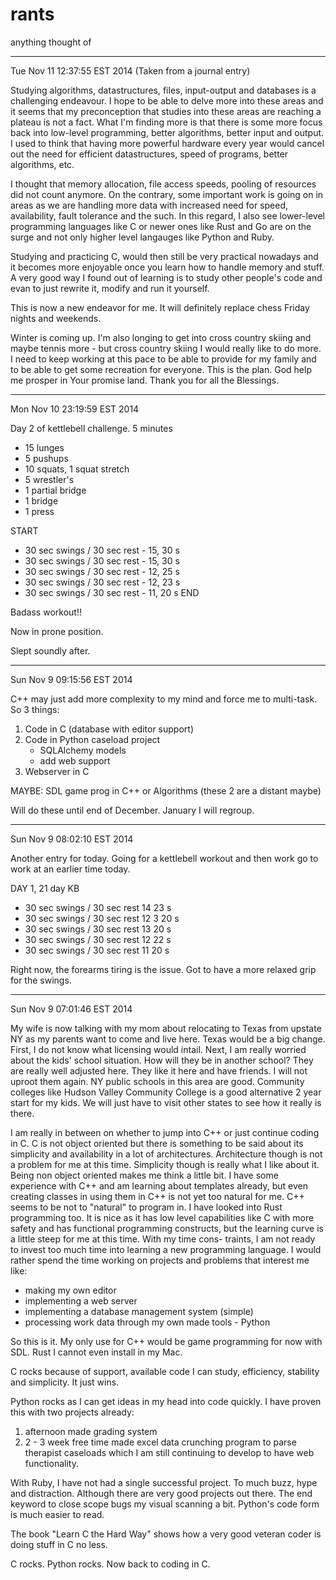 rants
=====
anything thought of

--------------------------------------------------------------------------------

Tue Nov 11 12:37:55 EST 2014
(Taken from a journal entry)

Studying algorithms, datastructures, files, input-output and databases is a 
challenging endeavour. I hope to be able to delve more into these areas and it
seems that my preconception that studies into these areas are reaching a plateau
is not a fact. What I'm finding more is that there is some more focus back into
low-level programming, better algorithms, better input and output. I used to
think that having more powerful hardware every year would cancel out the need
for efficient datastructures, speed of programs, better algorithms, etc. 

I thought that memory allocation, file access speeds, pooling of resources did
not count anymore. On the contrary, some important work is going on in areas as
we are handling more data with increased need for speed, availability, fault
tolerance and the such. In this regard, I also see lower-level programming
languages like C or newer ones like Rust and Go are on the surge and not only
higher level langauges like Python and Ruby.

Studying and practicing C, would then still be very practical nowadays and it 
becomes more enjoyable once you learn how to handle memory and stuff. A very
good way I found out of learning is to study other people's code and evan to
just rewrite it, modify and run it yourself.

This is now a new endeavor for me. It will definitely replace chess Friday
nights and weekends.

Winter is coming up. I'm also longing to get into cross country skiing and 
maybe tennis more - but cross country skiing I would really like to do more.
I need to keep working at this pace to be able to provide for my family and to
be able to get some recreation for everyone. This is the plan. God help me 
prosper in Your promise land. Thank you for all the Blessings.


--------------------------------------------------------------------------------

Mon Nov 10 23:19:59 EST 2014

Day 2 of kettlebell challenge. 5 minutes
* 15 lunges 
* 5 pushups
* 10 squats, 1 squat stretch
* 5 wrestler's
* 1 partial bridge
* 1 bridge
* 1 press

START
* 30 sec swings / 30 sec rest - 15, 30 s
* 30 sec swings / 30 sec rest - 15, 30 s
* 30 sec swings / 30 sec rest - 12, 25 s
* 30 sec swings / 30 sec rest - 12, 23 s
* 30 sec swings / 30 sec rest - 11, 20 s
END

Badass workout!!

Now in prone position.

Slept soundly after.

--------------------------------------------------------------------------------

Sun Nov  9 09:15:56 EST 2014

C++ may just add more complexity to my mind and force me to multi-task. So 3
things:

1. Code in C (database with editor support)
2. Code in Python caseload project
   - SQLAlchemy models
   - add web support
3. Webserver in C

MAYBE: SDL game prog in C++ or Algorithms (these 2 are a distant maybe)

Will do these until end of December. January I will regroup.

--------------------------------------------------------------------------------

Sun Nov  9 08:02:10 EST 2014

Another entry for today. Going for a kettlebell workout and then work go to work
at an earlier time today.

DAY 1, 21 day KB

* 30 sec swings / 30 sec rest  14    23 s
* 30 sec swings / 30 sec rest  12 3  20 s
* 30 sec swings / 30 sec rest  13    20 s
* 30 sec swings / 30 sec rest  12    22 s
* 30 sec swings / 30 sec rest  11    20 s 

Right now, the forearms tiring is the issue. Got to have a more relaxed grip for
the swings.

--------------------------------------------------------------------------------

Sun Nov  9 07:01:46 EST 2014

My wife is now talking with my mom about relocating to Texas from upstate NY as
my parents want to come and live here. Texas would be a big change. First, I do
not know what licensing would intail. Next, I am really worried about the kids'
school situation. How will they be in another school? They are really well 
adjusted here. They like it here and have friends. I will not uproot them again.
NY public schools in this area are good. Community colleges like Hudson Valley
Community College is a good alternative 2 year start for my kids. We will just
have to visit other states to see how it really is there.

I am really in between on whether to jump into C++ or just continue coding in C.
C is not object oriented but there is something to be said about its simplicity
and availability in a lot of architectures. Architecture though is not a problem
for me at this time. Simplicity though is really what I like about it. Being non
object oriented makes me think a little bit. I have some experience with C++ and
am learning about templates already, but even creating classes in using them in
C++ is not yet too natural for me. C++ seems to be not to "natural" to program
in. I have looked into Rust programming too. It is nice as it has low level
capabilities like C with more safety and has functional programming constructs,
but the learning curve is a little steep for me at this time. With my time cons-
traints, I am not ready to invest too much time into learning a new programming
language. I would rather spend the time working on projects and problems that
interest me like:

- making my own editor
- implementing a web server
- implementing a database management system (simple)
- processing work data through my own made tools - Python

So this is it. My only use for C++ would be game programming for now with SDL.
Rust I cannot even install in my Mac.

C rocks because of support, available code I can study, efficiency, stability
and simplicity. It just wins.

Python rocks as I can get ideas in my head into code quickly. I have proven this
with two projects already:

1. afternoon made grading system
2. 2 - 3 week free time made excel data crunching program to parse therapist
   caseloads which I am still continuing to develop to have web functionality.

With Ruby, I have not had a single successful project. To much buzz, hype and 
distraction. Although there are very good projects out there. The end keyword to
close scope bugs my visual scanning a bit. Python's code form is much easier to
read.

The book "Learn C the Hard Way" shows how a very good veteran coder is doing 
stuff in C no less. 

C rocks. Python rocks. Now back to coding in C.


